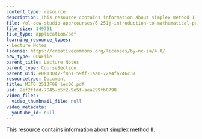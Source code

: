 ```yaml
---
content_type: resource
description: This resource contains information about simplex method II.
file: /ol-ocw-studio-app/courses/6-251j-introduction-to-mathematical-programming-fall-2009/2ef2f1dd7045b5f29e5faea299fb0798_MIT6_251JF09_lec06.pdf
file_size: 149751
file_type: application/pdf
learning_resource_types:
- Lecture Notes
license: https://creativecommons.org/licenses/by-nc-sa/4.0/
ocw_type: OCWFile
parent_title: Lecture Notes
parent_type: CourseSection
parent_uid: e0813047-f861-59ff-1aa0-72e4fa246c37
resourcetype: Document
title: MIT6_251JF09_lec06.pdf
uid: 2ef2f1dd-7045-b5f2-9e5f-aea299fb0798
video_files:
  video_thumbnail_file: null
video_metadata:
  youtube_id: null
---
```

This resource contains information about simplex method II.